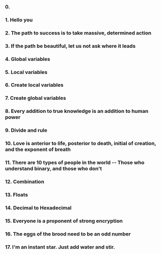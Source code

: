 ### 0. <o>
### 1. Hello you
### 2. The path to success is to take massive, determined action
### 3. If the path be beautiful, let us not ask where it leads
### 4. Global variables
### 5. Local variables
### 6. Create local variables
### 7. Create global variables
### 8. Every addition to true knowledge is an addition to human power
### 9. Divide and rule
### 10. Love is anterior to life, posterior to death, initial of creation, and the exponent of breath
### 11. There are 10 types of people in the world -- Those who understand binary, and those who don't
### 12. Combination
### 13. Floats
### 14. Decimal to Hexadecimal
### 15. Everyone is a proponent of strong encryption
### 16. The eggs of the brood need to be an odd number
### 17. I'm an instant star. Just add water and stir.